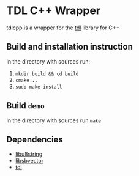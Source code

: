 # TDL C++ Wrapper
tdlcpp is a wrapper for the [tdl](https://github.com/celtrecium/tdl) library for C++

## Build and installation instruction
In the directory with sources run:
1. `mkdir build && cd build`
2. `cmake ..`
3. `sudo make install`

## Build `demo`
In the directory with sources run `make`

## Dependencies
* [libu8string](https://github.com/celtrecium/libu8string)
* [libsbvector](https://github.com/celtrecium/libsbvector)
* [tdl](https://github.com/celtrecium/tdl)
